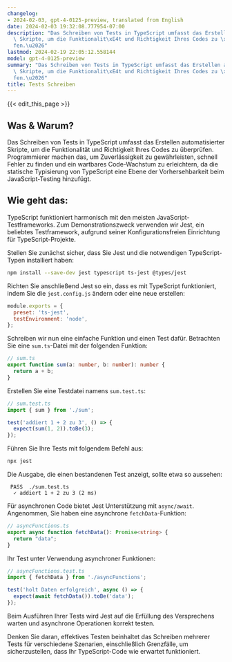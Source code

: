 ```yaml
---
changelog:
- 2024-02-03, gpt-4-0125-preview, translated from English
date: 2024-02-03 19:32:08.777954-07:00
description: "Das Schreiben von Tests in TypeScript umfasst das Erstellen automatisierter\
  \ Skripte, um die Funktionalit\xE4t und Richtigkeit Ihres Codes zu \xFCberpr\xFC\
  fen.\u2026"
lastmod: 2024-02-19 22:05:12.558144
model: gpt-4-0125-preview
summary: "Das Schreiben von Tests in TypeScript umfasst das Erstellen automatisierter\
  \ Skripte, um die Funktionalit\xE4t und Richtigkeit Ihres Codes zu \xFCberpr\xFC\
  fen.\u2026"
title: Tests Schreiben
---
```


{{< edit_this_page >}}

## Was & Warum?
Das Schreiben von Tests in TypeScript umfasst das Erstellen automatisierter Skripte, um die Funktionalität und Richtigkeit Ihres Codes zu überprüfen. Programmierer machen das, um Zuverlässigkeit zu gewährleisten, schnell Fehler zu finden und ein wartbares Code-Wachstum zu erleichtern, da die statische Typisierung von TypeScript eine Ebene der Vorhersehbarkeit beim JavaScript-Testing hinzufügt.

## Wie geht das:
TypeScript funktioniert harmonisch mit den meisten JavaScript-Testframeworks. Zum Demonstrationszweck verwenden wir Jest, ein beliebtes Testframework, aufgrund seiner Konfigurationsfreien Einrichtung für TypeScript-Projekte.

Stellen Sie zunächst sicher, dass Sie Jest und die notwendigen TypeScript-Typen installiert haben:

```bash
npm install --save-dev jest typescript ts-jest @types/jest
```

Richten Sie anschließend Jest so ein, dass es mit TypeScript funktioniert, indem Sie die `jest.config.js` ändern oder eine neue erstellen:

```javascript
module.exports = {
  preset: 'ts-jest',
  testEnvironment: 'node',
};
```

Schreiben wir nun eine einfache Funktion und einen Test dafür. Betrachten Sie eine `sum.ts`-Datei mit der folgenden Funktion:

```typescript
// sum.ts
export function sum(a: number, b: number): number {
  return a + b;
}
```

Erstellen Sie eine Testdatei namens `sum.test.ts`:

```typescript
// sum.test.ts
import { sum } from './sum';

test('addiert 1 + 2 zu 3', () => {
  expect(sum(1, 2)).toBe(3);
});
```

Führen Sie Ihre Tests mit folgendem Befehl aus:

```bash
npx jest
```

Die Ausgabe, die einen bestandenen Test anzeigt, sollte etwa so aussehen:

```plaintext
 PASS  ./sum.test.ts
  ✓ addiert 1 + 2 zu 3 (2 ms)
```

Für asynchronen Code bietet Jest Unterstützung mit `async/await`. Angenommen, Sie haben eine asynchrone `fetchData`-Funktion:

```typescript
// asyncFunctions.ts
export async function fetchData(): Promise<string> {
  return "data";
}
```

Ihr Test unter Verwendung asynchroner Funktionen:

```typescript
// asyncFunctions.test.ts
import { fetchData } from './asyncFunctions';

test('holt Daten erfolgreich', async () => {
  expect(await fetchData()).toBe('data');
});
```

Beim Ausführen Ihrer Tests wird Jest auf die Erfüllung des Versprechens warten und asynchrone Operationen korrekt testen.

Denken Sie daran, effektives Testen beinhaltet das Schreiben mehrerer Tests für verschiedene Szenarien, einschließlich Grenzfälle, um sicherzustellen, dass Ihr TypeScript-Code wie erwartet funktioniert.
